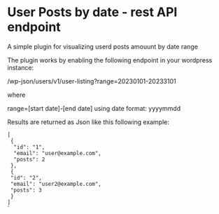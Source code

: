 # User Posts by date - rest API endpoint
A simple plugin for visualizing userd posts amouunt by date range

The plugin works by enabling the following endpoint in your wordpress instance:

/wp-json/users/v1/user-listing?range=20230101-20233101

where

range=[start date]-[end date]
using date format: yyyymmdd

Results are returned as Json like this following example:

```
[
 {
  "id": "1",
  "email": "user@example.com",
  "posts": 2
 },
 {
 "id": "2",
 "email": "user2@example.com",
 "posts": 3
 }
]
`

